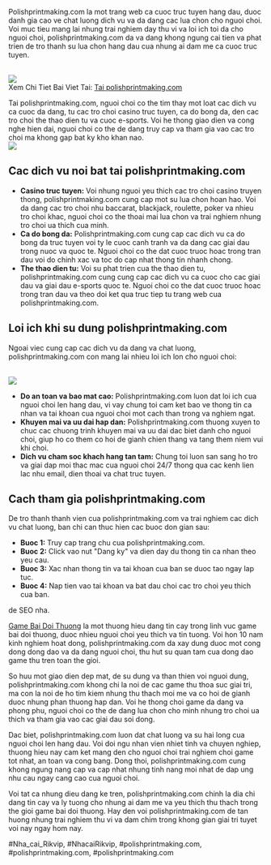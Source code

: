 <section id="intro">
<p>Polishprintmaking.com la mot trang web ca cuoc truc tuyen hang dau, duoc danh gia cao ve chat luong dich vu va da dang cac lua chon cho nguoi choi. Voi muc tieu mang lai nhung trai nghiem day thu vi va loi ich toi da cho nguoi choi, polishprintmaking.com da va dang khong ngung cai tien va phat trien de tro thanh su lua chon hang dau cua nhung ai dam me ca cuoc truc tuyen.</p><br><img src="https://polishprintmaking.com/wp-content/uploads/2025/03/choi-game-online-36.jpg"></br>
Xem Chi Tiet Bai Viet Tai: <a href="https://polishprintmaking.com/huong-dan-tai-polishprintmaking-com/">Tai polishprintmaking.com</a>
<p>Tai polishprintmaking.com, nguoi choi co the tim thay mot loat cac dich vu ca cuoc da dang, tu cac tro choi casino truc tuyen, ca do bong da, den cac tro choi the thao dien tu va cuoc e-sports. Voi he thong giao dien va cong nghe hien dai, nguoi choi co the de dang truy cap va tham gia vao cac tro choi ma khong gap bat ky kho khan nao.<br><img src="https://polishprintmaking.com/wp-content/uploads/2025/03/choi-game-online-37.jpg"></br>
</section><section id="features">
<h2>Cac dich vu noi bat tai polishprintmaking.com</h2>
<ul>
<li><strong>Casino truc tuyen:</strong> Voi nhung nguoi yeu thich cac tro choi casino truyen thong, polishprintmaking.com cung cap mot su lua chon hoan hao. Voi da dang cac tro choi nhu baccarat, blackjack, roulette, poker va nhieu tro choi khac, nguoi choi co the thoai mai lua chon va trai nghiem nhung tro choi ua thich cua minh.</li>
<li><strong>Ca do bong da:</strong> Polishprintmaking.com cung cap cac dich vu ca do bong da truc tuyen voi ty le cuoc canh tranh va da dang cac giai dau trong nuoc va quoc te. Nguoi choi co the dat cuoc truoc hoac trong tran dau voi do chinh xac va toc do cap nhat thong tin nhanh chong.</li>
<li><strong>The thao dien tu:</strong> Voi su phat trien cua the thao dien tu, polishprintmaking.com cung cung cap cac dich vu ca cuoc cho cac giai dau va giai dau e-sports quoc te. Nguoi choi co the dat cuoc truoc hoac trong tran dau va theo doi ket qua truc tiep tu trang web cua polishprintmaking.com.</li>
</ul>
</section><section id="benefits">
<h2>Loi ich khi su dung polishprintmaking.com</h2>
<p>Ngoai viec cung cap cac dich vu da dang va chat luong, polishprintmaking.com con mang lai nhieu loi ich lon cho nguoi choi:</p><br><img src="https://polishprintmaking.com/wp-content/uploads/2025/03/choi-game-online-38.jpg"></br>
<ul>
<li><strong>Do an toan va bao mat cao:</strong> Polishprintmaking.com luon dat loi ich cua nguoi choi len hang dau, vi vay chung toi cam ket bao ve thong tin ca nhan va tai khoan cua nguoi choi mot cach than trong va nghiem ngat.</li>
<li><strong>Khuyen mai va uu dai hap dan:</strong> Polishprintmaking.com thuong xuyen to chuc cac chuong trinh khuyen mai va uu dai dac biet danh cho nguoi choi, giup ho co them co hoi de gianh chien thang va tang them niem vui khi choi.</li>
<li><strong>Dich vu cham soc khach hang tan tam:</strong> Chung toi luon san sang ho tro va giai dap moi thac mac cua nguoi choi 24/7 thong qua cac kenh lien lac nhu email, dien thoai va chat truc tuyen.</li>
</ul>
</section><section id="how-to-join">
<h2>Cach tham gia polishprintmaking.com</h2>
<p>De tro thanh thanh vien cua polishprintmaking.com va trai nghiem cac dich vu chat luong, ban chi can thuc hien cac buoc don gian sau:
<ul>
<li><strong>Buoc 1:</strong> Truy cap trang chu cua polishprintmaking.com.</li>
<li><strong>Buoc 2:</strong> Click vao nut "Dang ky" va dien day du thong tin ca nhan theo yeu cau.</li>
<li><strong>Buoc 3:</strong> Xac nhan thong tin va tai khoan cua ban se duoc tao ngay lap tuc.</li>
<li><strong>Buoc 4:</strong> Nap tien vao tai khoan va bat dau choi cac tro choi yeu thich cua ban.</li>
</ul>
</section><p>de SEO nha.

<a href="https://polishprintmaking.com/">Game Bai Doi Thuong</a> la mot thuong hieu dang tin cay trong linh vuc game bai doi thuong, duoc nhieu nguoi choi yeu thich va tin tuong. Voi hon 10 nam kinh nghiem hoat dong, polishprintmaking.com da xay dung duoc mot cong dong dong dao va da dang nguoi choi, thu hut su quan tam cua dong dao game thu tren toan the gioi.

So huu mot giao dien dep mat, de su dung va than thien voi nguoi dung, polishprintmaking.com khong chi la noi de cac game thu thoa suc giai tri, ma con la noi de ho tim kiem nhung thu thach moi me va co hoi de gianh duoc nhung phan thuong hap dan. Voi he thong choi game da dang va phong phu, nguoi choi co the de dang lua chon cho minh nhung tro choi ua thich va tham gia vao cac giai dau soi dong.

Dac biet, polishprintmaking.com luon dat chat luong va su hai long cua nguoi choi len hang dau. Voi doi ngu nhan vien nhiet tinh va chuyen nghiep, thuong hieu nay cam ket mang den cho nguoi choi trai nghiem choi game tot nhat, an toan va cong bang. Dong thoi, polishprintmaking.com cung khong ngung nang cap va cap nhat nhung tinh nang moi nhat de dap ung nhu cau ngay cang cao cua nguoi choi.

Voi tat ca nhung dieu dang ke tren, polishprintmaking.com chinh la dia chi dang tin cay va ly tuong cho nhung ai dam me va yeu thich thu thach trong the gioi game bai doi thuong. Hay den voi polishprintmaking.com de tan huong nhung trai nghiem thu vi va dam chim trong khong gian giai tri tuyet voi nay ngay hom nay.</p>
#Nha_cai_Rikvip, #NhacaiRikvip, #polishprintmaking.com, #polishprintmaking.com, #polishprintmaking.com
